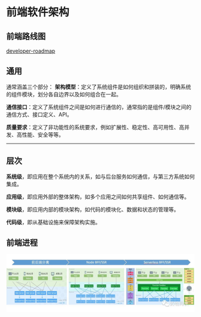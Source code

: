 # 前端软件架构

## 前端路线图

[developer-roadmap](https://github.com/goodjack/developer-roadmap-chinese)

## 通用

通常涵盖三个部分：
**架构模型**：定义了系统组件是如何组织和拼装的，明确系统的组件模块，划分各自边界以及如何组合在一起。

**通信接口**：定义了系统组件之间是如何进行通信的，通常指的是组件/模块之间的通信方式、接口定义、API。

**质量要求**：定义了非功能性的系统要求，例如扩展性、稳定性、高可用性、高并发、高性能、安全等等。

---

## 层次

**系统级**，即应用在整个系统内的关系，如与后台服务如何通信，与第三方系统如何集成。

**应用级**，即应用外部的整体架构，如多个应用之间如何共享组件、如何通信等。

**模块级**，即应用内部的模块架构，如代码的模块化、数据和状态的管理等。

**代码级**，即从基础设施来保障架构实施。

## 前端进程

![前端进程](./前端进程.jpeg)
